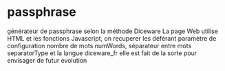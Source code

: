 # passphrase
générateur de passphrase selon la méthode Diceware
La page Web utilise HTML et les fonctions Javascript, on recuperer les déférant paramètre de configuration nombre de mots numWords, séparateur entre mots separatorType et la langue diceware_fr elle est fait de la sorte pour envisager de futur evolution 
